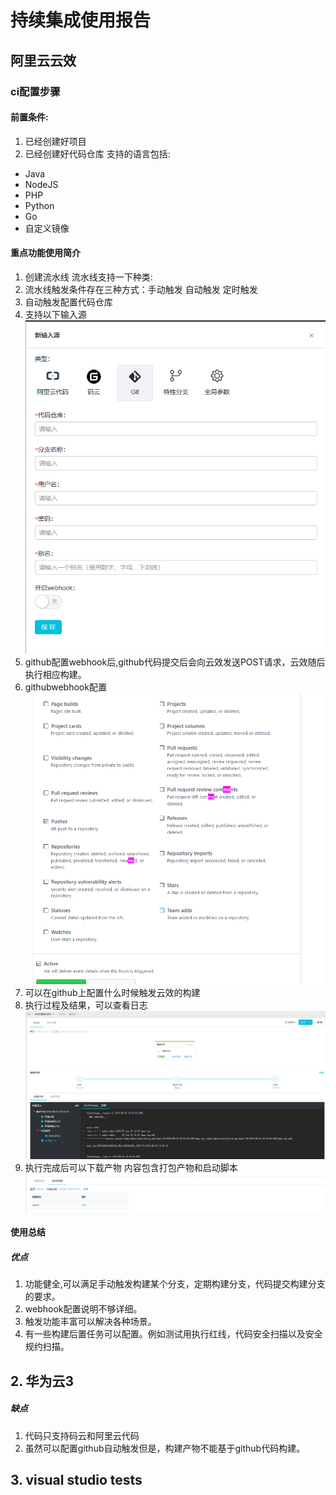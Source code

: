 # 持续集成使用报告

## 阿里云云效

### ci配置步骤

#### 前置条件: 
1. 已经创建好项目
2. 已经创建好代码仓库 支持的语言包括:
- Java
- NodeJS
- PHP
- Python
- Go
- 自定义镜像

#### 重点功能使用简介
1. 创建流水线 流水线支持一下种类:
2. 流水线触发条件存在三种方式：手动触发 自动触发 定时触发
3. 自动触发配置代码仓库
4. 支持以下输入源
![Image text](./report/jpg/流水线输入源支持列表.png)
5. github配置webhook后,github代码提交后会向云效发送POST请求，云效随后执行相应构建。
6. githubwebhook配置
![Image text](./report/jpg/githubwebhook配置.png)
7. 可以在github上配置什么时候触发云效的构建
8. 执行过程及结果，可以查看日志
![Image text](./report/jpg/构建结果.png)
9. 执行完成后可以下载产物 内容包含打包产物和启动脚本
![Image text](./report/jpg/下载.png)

#### 使用总结
##### 优点
1. 功能健全,可以满足手动触发构建某个分支，定期构建分支，代码提交构建分支的要求。
2. webhook配置说明不够详细。
3. 触发功能丰富可以解决各种场景。
4. 有一些构建后置任务可以配置。例如测试用执行红线，代码安全扫描以及安全规约扫描。

## 2. 华为云3
##### 缺点 
1. 代码只支持码云和阿里云代码
2. 虽然可以配置github自动触发但是，构建产物不能基于github代码构建。

## 3. visual studio tests
